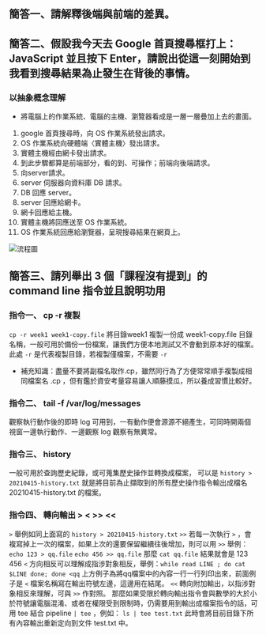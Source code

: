 ## 簡答一、請解釋後端與前端的差異。


## 簡答二、假設我今天去 Google 首頁搜尋框打上：JavaScript 並且按下 Enter，請說出從這一刻開始到我看到搜尋結果為止發生在背後的事情。

### 以抽象概念理解
* 將電腦上的作業系統、電腦的主機、瀏覽器看成是一層一層疊加上去的畫面。
1. google 首頁搜尋時，向 OS 作業系統發出請求。
2. OS 作業系統向硬體端〈實體主機〉發出請求。
3. 實體主機經由網卡發出請求。
4. 到此步驟都算是前端部分，看的到、可操作；前端向後端請求。
5. 向server請求。
6. server 伺服器向資料庫 DB 請求。
7. DB 回應 server。
8. server 回應給網卡。
9. 網卡回應給主機。
10. 實體主機將回應送至 OS 作業系統。
11. OS 作業系統回應給瀏覽器，呈現搜尋結果在網頁上。

![流程圖](https://static.coderbridge.com/img/lyongru/2176098ef403466386ffb18f6f7ed672.png)

## 簡答三、請列舉出 3 個「課程沒有提到」的 command line 指令並且說明功用

### 指令一、 cp -r 複製
`cp -r week1 week1-copy.file`
將目錄week1 複製一份成 week1-copy.file 目錄名稱，一般可用於備份一份檔案，讓我們方便本地測試又不會動到原本好的檔案。此處 `-r` 是代表複製目錄，若複製僅檔案，不需要 `-r`
* 補充知識：盡量不要將副檔名取作.cp，雖然同行為了方便常常順手複製成相同檔案名 .cp ，但有鑑於資安考量容易讓人順藤摸瓜，所以養成習慣比較好。

### 指令二、 tail -f /var/log/messages
觀察執行動作後的即時 log 可用到，一有動作便會源源不絕產生，可同時開兩個視窗一邊執行動作、一邊觀察 log 觀察有無異常。

### 指令三、 history
一般可用於查詢歷史紀錄，或可蒐集歷史操作並轉換成檔案，
可以是 `history > 20210415-history.txt`
就是將目前為止擷取到的所有歷史操作指令輸出成檔名 20210415-history.txt 的檔案。

### 指令四、 轉向輸出 > < >> << 
`>` 舉例如同上面寫的 `history > 20210415-history.txt`
`>>` 若每一次執行 `>` ，會複寫掉上一次的檔案，如果上次的還要保留繼續往後增加，則可以用 `>>` 
舉例： `echo 123 > qq.file`
`echo 456 >> qq.file`
那麼 `cat qq.file` 結果就會是 
123
456
`<` 方向相反可以理解成指涉對象相反，舉例：`while read LINE ; do cat $LINE done; done <qq`
上方例子為將qq檔案中的內容一行一行列印出來，前面例子是 `<` 檔案名稱寫在輸出符號左邊，這邊用在結尾。
`<<` 轉向附加輸出，以指涉對象相反來理解，可與 `>>` 作對照。
那麼如果受限於轉向輸出指令會與數學的大於小於符號讓電腦混淆、或者在權限受到限制時，仍需要用到輸出成檔案指令的話，可用 tee 結合 pipeline `| tee` ，例如： `ls | tee test.txt` 此時會將目前目錄下所有內容輸出重新定向到文件 test.txt 中。